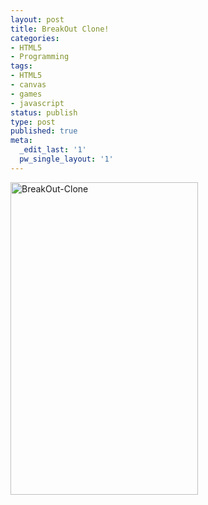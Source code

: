```yaml
---
layout: post
title: BreakOut Clone!
categories:
- HTML5
- Programming
tags:
- HTML5
- canvas
- games
- javascript
status: publish
type: post
published: true
meta:
  _edit_last: '1'
  pw_single_layout: '1'
---
```


<a href="{{ site.url }}/breakout-clone"><img  width="300" height="500"  src="{{ site.url }}/assets/images/breakout.png" alt="BreakOut-Clone" /></a>
